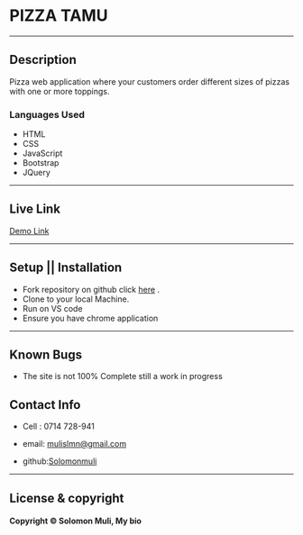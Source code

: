 <!-- Project Name -->
# PIZZA TAMU
---

<!-- Description  -->
## Description
Pizza web application where your customers order different sizes of pizzas with one or more toppings.


### Languages Used

- HTML
- CSS
- JavaScript
- Bootstrap
- JQuery

---

<!-- live link to the application-->
## Live Link

[Demo Link](solomonmuli.github.io/delani-studio/)


---

## Setup || Installation

- Fork repository on github click [here](https://github.com/Solomonmuli/Delani-Studio) .
- Clone to your local Machine.
- Run on VS code 
- Ensure you have chrome application 


---
## Known Bugs

- The site is not 100% Complete still a work in progress

## Contact Info

- Cell : 0714 728-941

- email: [mulislmn@gmail.com](mailto:mulislmn@gmail.com)

- github:[Solomonmuli](https://github.com/Solomonmuli)

---
<!-- License info -->

## License & copyright

#### Copyright © Solomon Muli, My bio 
